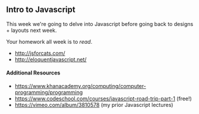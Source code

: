 ## Intro to Javascript

This week we're going to delve into Javascript before going back to designs + layouts next week.

Your homework all week is to _read_.

- http://jsforcats.com/
- http://eloquentjavascript.net/

#### Additional Resources

- https://www.khanacademy.org/computing/computer-programming/programming
- https://www.codeschool.com/courses/javascript-road-trip-part-1 (free!)
- https://vimeo.com/album/3810578 (my prior Javascript lectures)